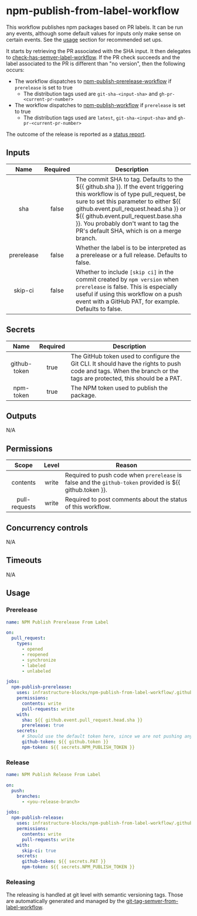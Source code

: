 # npm-publish-from-label-workflow

This workflow publishes npm packages based on PR labels. It can be run any events, although some default values
for inputs only make sense on certain events. See the [usage](#usage) section for recommended set ups.

It starts by retrieving the PR associated with the SHA input. It then delegates to
[check-has-semver-label-workflow](https://github.com/infrastructure-blocks/check-has-semver-label-workflow). If the
PR check succeeds and the label associated to the PR is different than "no version", then the following occurs:
- The workflow dispatches to
[npm-publish-prerelease-workflow](https://github.com/infrastructure-blocks/npm-publish-prerelease-workflow) if 
`prerelease` is set to true
  - The distribution tags used are `git-sha-<input-sha>` and `gh-pr-<current-pr-number>`
- The workflow dispatches to [npm-publish-workflow](https://github.com/infrastructure-blocks/npm-publish-workflow) if
`prerelease` is set to true
  - The distribution tags used are `latest`, `git-sha-<input-sha>` and `gh-pr-<current-pr-number>`

The outcome of the release is reported as a
[status report](https://github.com/infrastructure-blocks/status-report-action).

## Inputs

|    Name    | Required | Description                                                                                                                                                                                                                                                                                                                               |
|:----------:|:--------:|-------------------------------------------------------------------------------------------------------------------------------------------------------------------------------------------------------------------------------------------------------------------------------------------------------------------------------------------|
|    sha     |  false   | The commit SHA to tag. Defaults to the ${{ github.sha }}. If the event triggering this workflow is of type pull_request, be sure to set this parameter to either ${{ github.event.pull_request.head.sha }} or ${{ github.event.pull_request.base.sha }}. You probably don't want to tag the PR's default SHA, which is on a merge branch. |
| prerelease |  false   | Whether the label is to be interpreted as a prerelease or a full release. Defaults to false.                                                                                                                                                                                                                                              |
|  skip-ci   |  false   | Whether to include `[skip ci]` in the commit created by `npm version` when `prerelease` is false. This is especially useful if using this workflow on a push event with a GitHub PAT, for example. Defaults to false.                                                                                                                     |

## Secrets

|     Name     | Required | Description                                                                                                                                                       |
|:------------:|:--------:|-------------------------------------------------------------------------------------------------------------------------------------------------------------------|
| github-token |   true   | The GitHub token used to configure the Git CLI. It should have the rights to push code and tags. When the branch or the tags are protected, this should be a PAT. |
|  npm-token   |   true   | The NPM token used to publish the package.                                                                                                                        |

## Outputs

N/A

## Permissions

|     Scope     | Level | Reason                                                                                                   |
|:-------------:|:-----:|----------------------------------------------------------------------------------------------------------|
|   contents    | write | Required to push code when `prerelease` is false and the `github-token` provided is ${{ github.token }}. |
| pull-requests | write | Required to post comments about the status of this workflow.                                             |

## Concurrency controls

N/A

## Timeouts

N/A

## Usage

### Prerelease

```yaml
name: NPM Publish Prerelease From Label

on:
  pull_request:
    types:
      - opened
      - reopened
      - synchronize
      - labeled
      - unlabeled

jobs:
  npm-publish-prerelease:
    uses: infrastructure-blocks/npm-publish-from-label-workflow/.github/workflows/workflow.yml@v2
    permissions:
      contents: write
      pull-requests: write
    with:
      sha: ${{ github.event.pull_request.head.sha }}
      prerelease: true
    secrets:
      # Should use the default token here, since we are not pushing anything.
      github-token: ${{ github.token }}
      npm-token: ${{ secrets.NPM_PUBLISH_TOKEN }}
```

### Release

```yaml
name: NPM Publish Release From Label

on:
  push:
    branches:
      - <you-release-branch>

jobs:
  npm-publish-release:
    uses: infrastructure-blocks/npm-publish-from-label-workflow/.github/workflows/workflow.yml@v2
    permissions:
      contents: write
      pull-requests: write
    with:
      skip-ci: true
    secrets:
      github-token: ${{ secrets.PAT }}
      npm-token: ${{ secrets.NPM_PUBLISH_TOKEN }}
```

### Releasing

The releasing is handled at git level with semantic versioning tags. Those are automatically generated and managed
by the [git-tag-semver-from-label-workflow](https://github.com/infrastructure-blocks/git-tag-semver-from-label-workflow).
